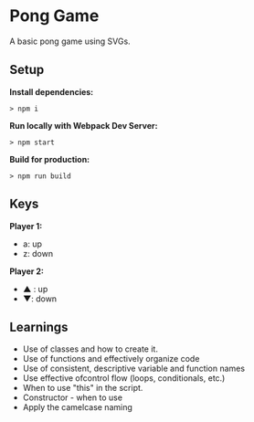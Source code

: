 # Pong Game

A basic pong game using SVGs.

## Setup

**Install dependencies:**

`> npm i`

**Run locally with Webpack Dev Server:**

`> npm start`

**Build for production:**

`> npm run build`

## Keys

**Player 1:**
* a: up
* z: down

**Player 2:**
* ▲ : up
* ▼: down

## Learnings
* Use of classes and how to create it.
* Use of functions and effectively organize code
* Use of consistent, descriptive variable and function names
* Use effective ofcontrol flow (loops, conditionals, etc.)
* When to use "this" in the script. 
* Constructor - when to use 
* Apply the camelcase naming 

